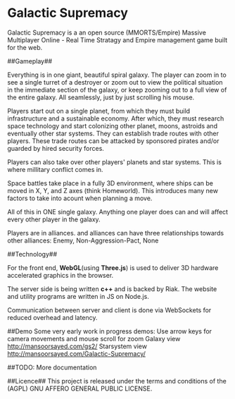 # Galactic Supremacy

Galactic Supremacy is a an open source (MMORTS/Empire) Massive Multiplayer Online - Real Time Stratagy and Empire management game built for the web.


##Gameplay##

Everything is in one giant, beautiful spiral galaxy. The player can zoom in to see a single turret of a destroyer or zoom out to view the political situation in the immediate section of the galaxy, or keep zooming out to a full view of the entire galaxy. All seamlessly, just by just scrolling his mouse.

Players start out on a single planet, from which they must build infrastructure and a sustainable economy. After which, they must research space technology and start colonizing other planet, moons, astroids and eventually other star systems. They can establish trade routes with other players. These trade routes can be attacked by sponsored pirates and/or guarded by hired security forces. 

Players can also take over other players' planets and star systems. This is where millitary conflict comes in.

Space battles take place in a fully 3D environment, where ships can be moved in X, Y, and Z axes (think Homeworld). This introduces many new factors to take into acount when planning a move.

All of this in ONE single galaxy. Anything one player does can and will affect every other player in the galaxy. 

Players are in alliances. and alliances can have three relationships towards other alliances: Enemy, Non-Aggression-Pact, None




##Technology##


For the front end, **WebGL**(using **Three.js**) is used to deliver 3D hardware accelerated graphics in the browser. 

The server side is being written **c++** and is backed by Riak.
The website and utility programs are written in JS on Node.js.

Communication between server and client is done via WebSockets for reduced overhead and latency.





##Demo
Some very early work in progress demos: Use arrow keys for camera movements and mouse scroll for zoom
Galaxy view
http://mansoorsayed.com/gs2/
Starsystem view
http://mansoorsayed.com/Galactic-Supremacy/


##TODO:
More documentation



##Licence##
This project is released under the terms and conditions of the (AGPL) GNU AFFERO GENERAL PUBLIC LICENSE.